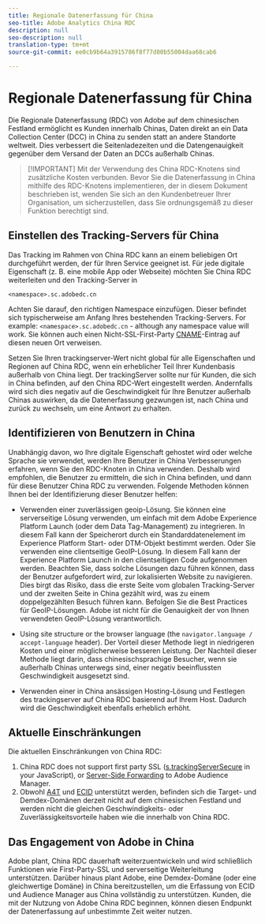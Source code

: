 ```yaml
---
title: Regionale Datenerfassung für China
seo-title: Adobe Analytics China RDC
description: null
seo-description: null
translation-type: tm+mt
source-git-commit: ee0cb9b64a3915786f8f77d80b55004daa68cab6

---
```



# Regionale Datenerfassung für China

Die Regionale Datenerfassung (RDC) von Adobe auf dem chinesischen Festland ermöglicht es Kunden innerhalb Chinas, Daten direkt an ein Data Collection Center (DCC) in China zu senden statt an andere Standorte weltweit. Dies verbessert die Seitenladezeiten und die Datengenauigkeit gegenüber dem Versand der Daten an DCCs außerhalb Chinas.

> [!IMPORTANT] Mit der Verwendung des China RDC-Knotens sind zusätzliche Kosten verbunden. Bevor Sie die Datenerfassung in China mithilfe des RDC-Knotens implementieren, der in diesem Dokument beschrieben ist, wenden Sie sich an den Kundenbetreuer Ihrer Organisation, um sicherzustellen, dass Sie ordnungsgemäß zu dieser Funktion berechtigt sind.

## Einstellen des Tracking-Servers für China

Das Tracking im Rahmen von China RDC kann an einem beliebigen Ort durchgeführt werden, der für Ihren Service geeignet ist. Für jede digitale Eigenschaft (z. B. eine mobile App oder Webseite) möchten Sie China RDC weiterleiten und den Tracking-Server in

`<namespace>.sc.adobedc.cn`

Achten Sie darauf, den richtigen Namespace einzufügen. Dieser befindet sich typischerweise am Anfang Ihres bestehenden Tracking-Servers. For example: `<namespace>.sc.adobedc.cn` - although any namespace value will work. Sie können auch einen Nicht-SSL-First-Party [CNAME](https://marketing.adobe.com/resources/help/en_US/whitepapers/first_party_cookies/fpcookies_cname.html)-Eintrag auf diesen neuen Ort verweisen.

Setzen Sie Ihren trackingserver-Wert nicht global für alle Eigenschaften und Regionen auf China RDC, wenn ein erheblicher Teil Ihrer Kundenbasis außerhalb von China liegt. Der trackingServer sollte nur für Kunden, die sich in China befinden, auf den China RDC-Wert eingestellt werden. Andernfalls wird sich dies negativ auf die Geschwindigkeit für Ihre Benutzer außerhalb Chinas auswirken, da die Datenerfassung gezwungen ist, nach China und zurück zu wechseln, um eine Antwort zu erhalten.

## Identifizieren von Benutzern in China

Unabhängig davon, wo Ihre digitale Eigenschaft gehostet wird oder welche Sprache sie verwendet, werden Ihre Benutzer in China Verbesserungen erfahren, wenn Sie den RDC-Knoten in China verwenden. Deshalb wird empfohlen, die Benutzer zu ermitteln, die sich in China befinden, und dann für diese Benutzer China RDC zu verwenden. Folgende Methoden können Ihnen bei der Identifizierung dieser Benutzer helfen:

* Verwenden einer zuverlässigen geoip-Lösung. Sie können eine serverseitige Lösung verwenden, um einfach mit dem Adobe Experience Platform Launch (oder dem Data Tag-Management) zu integrieren. In diesem Fall kann der Speicherort durch ein Standarddatenelement im Experience Platform Start- oder DTM-Objekt bestimmt werden. Oder Sie verwenden eine clientseitige GeoIP-Lösung. In diesem Fall kann der Experience Platform Launch in den clientseitigen Code aufgenommen werden. Beachten Sie, dass solche Lösungen dazu führen können, dass der Benutzer aufgefordert wird, zur lokalisierten Website zu navigieren. Dies birgt das Risiko, dass die erste Seite vom globalen Tracking-Server und der zweiten Seite in China gezählt wird, was zu einem doppelgezählten Besuch führen kann. Befolgen Sie die Best Practices für GeoIP-Lösungen. Adobe ist nicht für die Genauigkeit der von Ihnen verwendeten GeoIP-Lösung verantwortlich.

* Using site structure or the browser language (the `navigator.language / accept-language` header). Der Vorteil dieser Methode liegt in niedrigeren Kosten und einer möglicherweise besseren Leistung. Der Nachteil dieser Methode liegt darin, dass chinesischsprachige Besucher, wenn sie außerhalb Chinas unterwegs sind, einer negativ beeinflussten Geschwindigkeit ausgesetzt sind.
* Verwenden einer in China ansässigen Hosting-Lösung und Festlegen des trackingserver auf China RDC basierend auf Ihrem Host. Dadurch wird die Geschwindigkeit ebenfalls erheblich erhöht.

## Aktuelle Einschränkungen

Die aktuellen Einschränkungen von China RDC:

1. China RDC does not support first party SSL ([s.trackingServerSecure](https://helpx.adobe.com/analytics/kb/determining-data-center.html) in your JavaScript), or [Server-Side Forwarding](https://marketing.adobe.com/resources/help/en_US/reference/ssf.html) to Adobe Audience Manager.
2. Obwohl [A4T](https://marketing.adobe.com/resources/help/en_US/target/a4t/a4t.html) und [ECID](https://marketing.adobe.com/resources/help/en_US/mcvid/) unterstützt werden, befinden sich die Target- und Demdex-Domänen derzeit nicht auf dem chinesischen Festland und werden nicht die gleichen Geschwindigkeits- oder Zuverlässigkeitsvorteile haben wie die innerhalb von China RDC.

## Das Engagement von Adobe in China

Adobe plant, China RDC dauerhaft weiterzuentwickeln und wird schließlich Funktionen wie First-Party-SSL und serverseitige Weiterleitung unterstützen. Darüber hinaus plant Adobe, eine Demdex-Domäne (oder eine gleichwertige Domäne) in China bereitzustellen, um die Erfassung von ECID und Audience Manager aus China vollständig zu unterstützen. Kunden, die mit der Nutzung von Adobe China RDC beginnen, können diesen Endpunkt der Datenerfassung auf unbestimmte Zeit weiter nutzen.
